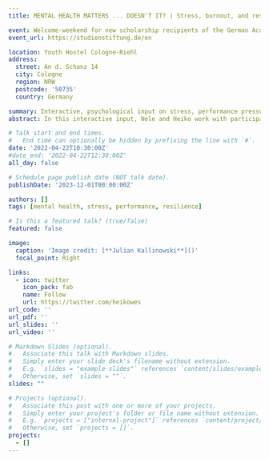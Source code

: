 ```yaml
---
title: MENTAL HEALTH MATTERS ... DOESN'T IT? | Stress, burnout, and resilience in study contexts

event: Welcome-weekend for new scholarship recipients of the German Academic Scholarship Foundation
event_url: https://studienstiftung.de/en

location: Youth Hostel Cologne-Riehl
address:
  street: An d. Schanz 14
  city: Cologne
  region: NRW
  postcode: '50735'
  country: Germany

summary: Interactive, psychological input on stress, performance pressure, and resilience during the welcome-weekend for new scholarship recipients.
abstract: In this interactive input, Nele and Heiko work with participants to address the topics of stress and pressure to perform during their studies; burnout and its early warning signs; and introduce contact points for mental stress situations. The input also critically explores the area of resilience and which facets may strengthen individual resources, and provides some tools for practical implementation in everyday student life. Participants will also gain an insight into the campaign work of *Mind the Mind*, a Europe-wide initiative aiming at the destigmatization of mental disorders.

# Talk start and end times.
#   End time can optionally be hidden by prefixing the line with `#`.
date: '2022-04-22T10:30:00Z'
#date_end: '2022-04-22T12:30:00Z'
all_day: false

# Schedule page publish date (NOT talk date).
publishDate: '2023-12-01T00:00:00Z'

authors: []
tags: [mental health, stress, performance, resilience]

# Is this a featured talk? (true/false)
featured: false

image:
  caption: 'Image credit: [**Julian Kallinowski**]()'
  focal_point: Right

links:
  - icon: twitter
    icon_pack: fab
    name: Follow
    url: https://twitter.com/heikowes
url_code: ''
url_pdf: ''
url_slides: ''
url_video: ''

# Markdown Slides (optional).
#   Associate this talk with Markdown slides.
#   Simply enter your slide deck's filename without extension.
#   E.g. `slides = "example-slides"` references `content/slides/example-slides.md`.
#   Otherwise, set `slides = ""`.
slides: ""

# Projects (optional).
#   Associate this post with one or more of your projects.
#   Simply enter your project's folder or file name without extension.
#   E.g. `projects = ["internal-project"]` references `content/project/deep-learning/index.md`.
#   Otherwise, set `projects = []`.
projects:
  - []
---
```

